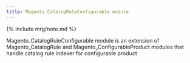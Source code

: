 ```yaml
---
title: Magento_CatalogRuleConfigurable module
---
```


{% include mrg/note.md %}

Magento_CatalogRuleConfigurable module is an extension of Magento_CatalogRule and Magento_ConfigurableProduct modules that handle catalog rule indexer for configurable product


